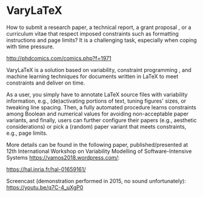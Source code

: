 # VaryLaTeX

How to submit a research paper, a technical report, a grant proposal , or a curriculum vitae that respect imposed constraints such as formatting instructions and page limits? It is a challenging task, especially when coping with time pressure. 

http://phdcomics.com/comics.php?f=1971

VaryLaTeX is a solution based on variability, constraint programming , and machine learning techniques for documents written in LaTeX to meet constraints and deliver on time. 

As a user, you simply have to annotate LaTeX source files with variability information, e.g., (de)activating portions of text, tuning figures' sizes, or tweaking line spacing. Then, a fully automated procedure learns constraints among Boolean and numerical values for avoiding non-acceptable paper variants, and finally, users can further configure their papers (e.g., aesthetic considerations) or pick a (random) paper variant that meets constraints, e.g., page limits. 



More details can be found in the following paper, published/presented at 12th International Workshop on Variability Modelling of Software-Intensive Systems https://vamos2018.wordpress.com/:

https://hal.inria.fr/hal-01659161/


Screencast (demonstration performed in 2015, no sound unfortunately): https://youtu.be/q7C-4_uXgP0 
